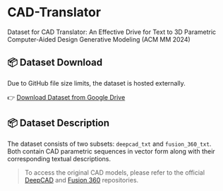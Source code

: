 # CAD-Translator
Dataset for CAD Translator: An Effective Drive for Text to 3D Parametric Computer-Aided Design Generative Modeling (ACM MM 2024)

## 📦 Dataset Download

Due to GitHub file size limits, the dataset is hosted externally.

👉 [Download Dataset from Google Drive](https://drive.google.com/file/d/1tUnysJY7JIh7yE4huJP-tWDG9cV0qF5X/view?usp=drive_link)

## 📦 Dataset Description

The dataset consists of two subsets: `deepcad_txt` and `fusion_360_txt`.  
Both contain CAD parametric sequences in vector form along with their corresponding textual descriptions.

> To access the original CAD models, please refer to the official [DeepCAD](https://github.com/ChrisWu1997/DeepCAD) and [Fusion 360](https://github.com/AutodeskAILab/Fusion360GalleryDataset) repositories.


